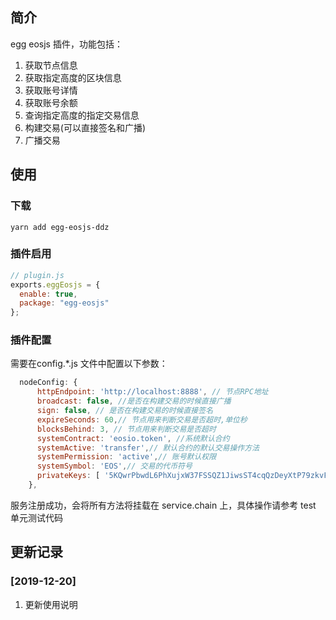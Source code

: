 ## 简介
egg eosjs 插件，功能包括：
1. 获取节点信息
2. 获取指定高度的区块信息
3. 获取账号详情
4. 获取账号余额
5. 查询指定高度的指定交易信息
6. 构建交易(可以直接签名和广播)
7. 广播交易

## 使用
### 下载
```shell
yarn add egg-eosjs-ddz
```


### 插件启用
```js
// plugin.js
exports.eggEosjs = {
  enable: true,
  package: "egg-eosjs"
};
```

### 插件配置
需要在config.*.js 文件中配置以下参数：
```js
  nodeConfig: {
      httpEndpoint: 'http://localhost:8888', // 节点RPC地址
      broadcast: false, //是否在构建交易的时候直接广播
      sign: false, // 是否在构建交易的时候直接签名
      expireSeconds: 60,// 节点用来判断交易是否超时,单位秒
      blocksBehind: 3, // 节点用来判断交易是否超时
      systemContract: 'eosio.token', //系统默认合约
      systemActive: 'transfer',// 默认合约的默认交易操作方法
      systemPermission: 'active',// 账号默认权限
      systemSymbol: 'EOS',// 交易的代币符号
      privateKeys: [ '5KQwrPbwdL6PhXujxW37FSSQZ1JiwsST4cqQzDeyXtP79zkvFD3' ],// 账户私钥，如歌不需要签名则无需配置
    },
```

服务注册成功，会将所有方法将挂载在 service.chain 上，具体操作请参考 test 单元测试代码

## 更新记录
### [2019-12-20]
1. 更新使用说明
